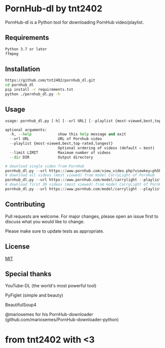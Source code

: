 # PornHub-dl by tnt2402

PornHub-dl is a Python tool for downloading PornHub video/playlist.

## Requirements
```bash
Python 3.7 or later
ffmpeg
```
## Installation


```bash
https://github.com/tnt2402/pornhub_dl.git
cd pornhub_dl
pip install -r requirements.txt
python ./pornhub_dl.py -h
```

## Usage

```python
usage: pornhub_dl.py [-h] [--url URL] [--playlist {most-viewed,best,top-rated,longest}] [--limit LIMIT] [--dir DIR]

optional arguments:
  -h, --help            show this help message and exit
  --url URL             URL of Pornhub video
  --playlist {most-viewed,best,top-rated,longest}
                        Optional ordering of videos (default = best)
  --limit LIMIT         Maximum number of videos
  --dir DIR             Output directory

# download single video from PornHub
pornhub_dl.py --url https://www.pornhub.com/view_video.php?viewkey=ph5b11c7f2ddecc
# download all videos (most viewed) from model CarryLight of PornHub
pornhub_dl.py --url https://www.pornhub.com/model/carrylight --playlist most-viewed
# download first 30 videos (most viewed) from model CarryLight of PornHub
pornhub_dl.py --url https://www.pornhub.com/model/carrylight --playlist most-viewed --limit 30
```

## Contributing
Pull requests are welcome. For major changes, please open an issue first to discuss what you would like to change.

Please make sure to update tests as appropriate.

## License
[MIT](https://choosealicense.com/licenses/mit/)

## Special thanks
YouTube-DL (the world's most powerful tool) 

PyFiglet (simple and beauty)

BeautifulSoup4

@mariosemes for his PornHub-downloader (github.com/mariosemes/PornHub-downloader-python)

# from tnt2402 with <3